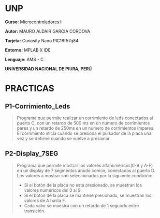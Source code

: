 # UNP

**Curso:** Microcontroladores I

**Autor:** MAURO ALDAIR GARCIA CORDOVA 

**Tarjeta:** Curiosity Nano PIC18f57q84

**Entorno:** MPLAB X IDE 

**Lenguaje:** AMS - C 

**UNIVERSIDAD NACIONAL DE PIURA, PERÚ**

# **PRACTICAS**

## **P1-Corrimiento_Leds**
>Programa que permite realizar un corrimiento de leds conectados al puerto C, con un retardo de 500 ms en un numero de corrimientos pares y un retardo de 250ms en un numero de corrimientos impares. El corrimiento inicia cuando se presiona el pulsador de la placa una vez y se detiene cuando se vuelve a presionar.

## **P2-Display_7SEG**
>Programa que permite mostrar los valores alfanuméricos(0-9 y A-F) en un display de 7 segmentos ánodo común, conectados al puerto D. Los valores a mostrar son seleccionados por la siguiente condición: 
>- Si el botón de la placa no esta presionado, se muestran los valores numéricos del 0 al 9. 
>- Si el botón de la placa se mantiene presionado, se muestran los valores de A hasta F. 
>- Cada valor se muestra con un retardo de 1 segundo entre transición.
